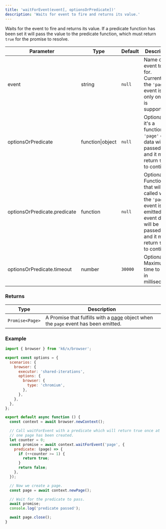 ```yaml
---
title: 'waitForEvent(event[, optionsOrPredicate])'
description: 'Waits for event to fire and returns its value.'
---
```


Waits for the event to fire and returns its value. If a predicate function has been set it will pass the value to the predicate function, which must return `true` for the promise to resolve.

<TableWithNestedRows>

| Parameter                    | Type             | Default | Description                                                                                                                                           |
| ---------------------------- | ---------------- | ------- | ----------------------------------------------------------------------------------------------------------------------------------------------------- |
| event                        | string           | `null`  | Name of event to wait for. Currently the `'page'` event is the only one that is supported.                                                            |
| optionsOrPredicate           | function\|object | `null`  | Optional. If it's a function, the `'page'` event data will be passed to it and it must return `true` to continue.                                     |
| optionsOrPredicate.predicate | function         | `null`  | Optional. Function that will be called when the `'page'` event is emitted. The event data will be passed to it and it must return `true` to continue. |
| optionsOrPredicate.timeout   | number           | `30000` | Optional. Maximum time to wait in milliseconds.                                                                                                       |

</TableWithNestedRows>

### Returns

| Type            | Description                                                                                                                                                   |
| --------------- | ------------------------------------------------------------------------------------------------------------------------------------------------------------- |
| `Promise<Page>` | A Promise that fulfills with a [page](https://grafana.com/docs/k6/<K6_VERSION>/javascript-api/k6-browser/page) object when the `page` event has been emitted. |

### Example

<CodeGroup labels={[]}>

```javascript
import { browser } from 'k6/x/browser';

export const options = {
  scenarios: {
    browser: {
      executor: 'shared-iterations',
      options: {
        browser: {
          type: 'chromium',
        },
      },
    },
  },
};

export default async function () {
  const context = await browser.newContext();

  // Call waitForEvent with a predicate which will return true once at least
  // one page has been created.
  let counter = 0;
  const promise = await context.waitForEvent('page', {
    predicate: (page) => {
      if (++counter >= 1) {
        return true;
      }
      return false;
    },
  });

  // Now we create a page.
  const page = await context.newPage();

  // Wait for the predicate to pass.
  await promise;
  console.log('predicate passed');

  await page.close();
}
```

</CodeGroup>
